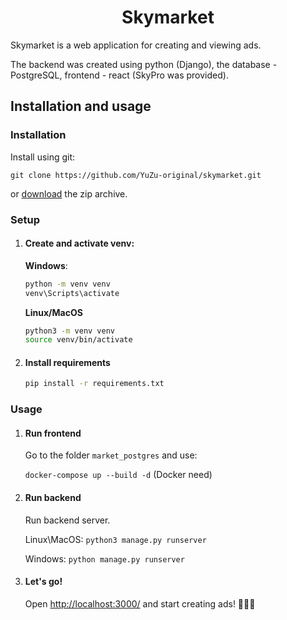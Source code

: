 <h1 align="center">Skymarket</h1>

Skymarket is a web application for creating and viewing ads.

The backend was created using python (Django), the database - PostgreSQL,
frontend - react (SkyPro was provided).

## Installation and usage

### Installation

Install using git:

`git clone https://github.com/YuZu-original/skymarket.git`

or [download](https://github.com/YuZu-original/skymarket/archive/refs/heads/master.zip) the zip archive.

### Setup

1. #### Create and activate venv:
    
    **Windows**:
    
    ```sh
    python -m venv venv
    venv\Scripts\activate
    ```
    
    **Linux/MacOS**
    
    ```sh
    python3 -m venv venv
    source venv/bin/activate
    ```
2. #### Install requirements
   
   ```sh
   pip install -r requirements.txt
   ```

### Usage

1. #### Run frontend
   
   Go to the folder `market_postgres` and use:
   
   `docker-compose up --build -d` (Docker need)

2. #### Run backend

   Run backend server.

   Linux\MacOS: `python3 manage.py runserver`

   Windows: `python manage.py runserver`

3. #### Let's go!
   
   Open [http://localhost:3000/](http://localhost:3000/) and start creating ads! 🎉🎉🎉